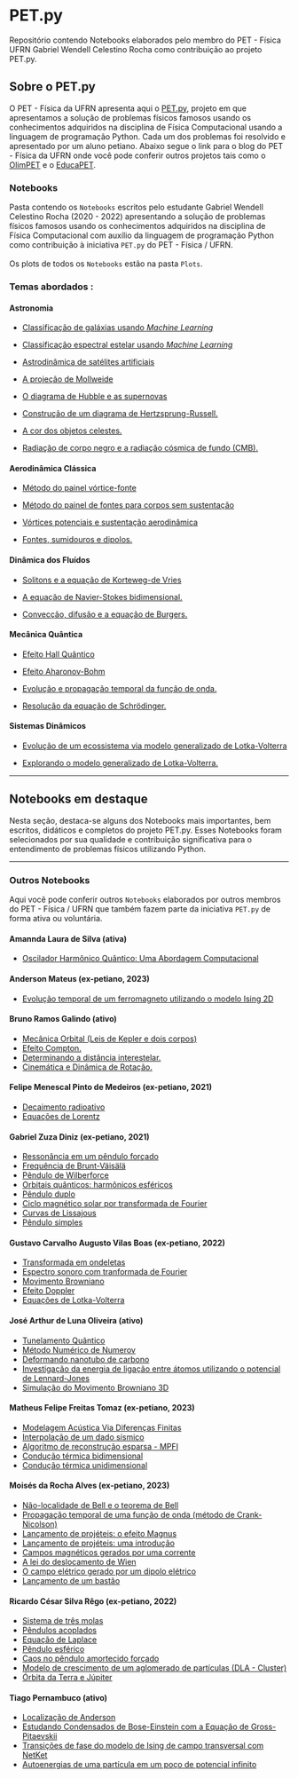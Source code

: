 # PET.py
Repositório contendo Notebooks elaborados pelo membro do PET - Física UFRN Gabriel Wendell Celestino Rocha como contribuição ao projeto PET.py.

## Sobre o PET.py
O PET - Física da UFRN apresenta aqui o [PET.py](https://petfisica.home.blog/pet-py/), projeto em que apresentamos a solução de problemas físicos famosos usando os conhecimentos adquiridos na disciplina de Física Computacional usando a linguagem de programação Python. Cada um dos problemas foi resolvido e apresentado por um aluno petiano. Abaixo segue o link para o blog do PET - Física da UFRN onde você pode conferir outros projetos tais como o [OlimPET](https://petfisica.home.blog/olimpet/) e o [EducaPET](https://petfisica.home.blog/educapet/). 


### Notebooks
Pasta contendo os `Notebooks` escritos pelo estudante Gabriel Wendell Celestino Rocha (2020 - 2022) apresentando a solução de problemas físicos famosos usando os conhecimentos adquiridos na disciplina de Física Computacional com auxílio da linguagem de programação Python como contribuição à iniciativa `PET.py` do PET - Física / UFRN. \
\
Os plots de todos os `Notebooks` estão na pasta `Plots`.

### Temas abordados :

#### Astronomia

- [Classificação de galáxias usando *Machine Learning*](https://github.com/GabrielWendell/PET.py/blob/main/Notebooks/Classificação%20de%20galáxias%20usando%20ML.ipynb)

- [Classificação espectral estelar usando *Machine Learning*](https://github.com/GabrielWendell/PET.py/blob/main/Notebooks/Classificação%20espectral%20estelar%20usando%20ML.ipynb)

- [Astrodinâmica de satélites artificiais](https://github.com/GabrielWendell/PET.py/blob/main/Notebooks/Astrodinâmica%20de%20satélites%20artificiais.md)

- [A projeção de Mollweide](https://github.com/GabrielWendell/PET.py/blob/main/Notebooks/A%20projeção%20de%20Mollweide.ipynb)

- [O diagrama de Hubble e as supernovas](https://github.com/GabrielWendell/PET.py/blob/main/Notebooks/O%20Diagrama%20de%20Hubble%20e%20as%20supernovas.ipynb)

- [Construção de um diagrama de Hertzsprung-Russell.](https://github.com/GabrielWendell/PET.py/blob/main/Notebooks/Construção%20de%20um%20diagrama%20de%20Hertzsprung-Russell.ipynb)

- [A cor dos objetos celestes.](https://github.com/GabrielWendell/PET.py/blob/main/Notebooks/A%20cor%20dos%20objetos%20celestes.ipynb)

- [Radiação de corpo negro e a radiação cósmica de fundo (CMB).](https://github.com/GabrielWendell/PET.py/blob/main/Notebooks/A%20radiação%20do%20corpo%20negro%20e%20a%20radiação%20cósmica%20de%20fundo%20(CMB).ipynb)


#### Aerodinâmica Clássica

- [Método do painel vórtice-fonte](https://github.com/GabrielWendell/PET.py/blob/main/Notebooks/Método%20do%20painel%20vórtice-fonte.ipynb)

- [Método do painel de fontes para corpos sem sustentação](https://github.com/GabrielWendell/PET.py/blob/main/Notebooks/Método%20do%20painel%20de%20fontes%20para%20corpos%20sem%20sustentação.ipynb)

- [Vórtices potenciais e sustentação aerodinâmica](https://github.com/GabrielWendell/PET.py/blob/main/Notebooks/Vórtices%20potenciais%20e%20sustentação%20aerodinâmica.ipynb)

- [Fontes, sumidouros e dipolos.](https://github.com/GabrielWendell/PET.py/blob/main/Notebooks/Fontes%2C%20Sumidouros%20e%20Dipolos.ipynb)


#### Dinâmica dos Fluídos

- [Solitons e a equação de Korteweg-de Vries](https://drive.google.com/file/d/184u9BKCwrl2ym8M-A7q0NvcaWEQAsmK1/view?usp=share_link)

- [A equação de Navier-Stokes bidimensional.](https://github.com/GabrielWendell/PET.py/blob/main/Notebooks/A%20equação%20de%20Navier-Stokes%202D.ipynb)

- [Convecção, difusão e a equação de Burgers.](https://github.com/GabrielWendell/PET.py/blob/main/Notebooks/Convecção%2C%20difusão%20e%20a%20equação%20de%20Burgers.ipynb)



#### Mecânica Quântica

- [Efeito Hall Quântico](https://github.com/GabrielWendell/PET.py/blob/main/Notebooks/Efeito%20Hall%20Quântico.ipynb)

- [Efeito Aharonov-Bohm](https://github.com/GabrielWendell/PET.py/blob/main/Notebooks/Efeito%20Aharonov-Bohm.ipynb)

- [Evolução e propagação temporal da função de onda.](https://github.com/GabrielWendell/PET.py/blob/main/Notebooks/Evolução%20e%20propagação%20temporal%20da%20função%20de%20onda.ipynb)

- [Resolução da equação de Schrödinger.](https://github.com/GabrielWendell/PET.py/blob/main/Notebooks/Resolvendo%20numericamente%20a%20equação%20de%20Schrödinger.ipynb)


#### Sistemas Dinâmicos
- [Evolução de um ecossistema via modelo generalizado de Lotka-Volterra](https://github.com/GabrielWendell/PET.py/blob/main/Notebooks/Evolução%20de%20um%20ecossistema%20via%20gLV.ipynb)

- [Explorando o modelo generalizado de Lotka-Volterra.](https://github.com/GabrielWendell/PET.py/blob/main/Notebooks/Explorando%20o%20modelo%20generalizado%20de%20Lotka-Volterra.ipynb)

---

## Notebooks em destaque
Nesta seção, destaca-se alguns dos Notebooks mais importantes, bem escritos, didáticos e completos do projeto PET.py. Esses Notebooks foram selecionados por sua qualidade e contribuição significativa para o entendimento de problemas físicos utilizando Python.

---

### Outros Notebooks
Aqui você pode conferir outros `Notebooks` elaborados por outros membros do PET - Física / UFRN que também fazem parte da iniciativa `PET.py` de forma ativa ou voluntária.

#### Amannda Laura de Silva (ativa)
- [Oscilador Harmônico Quântico: Uma Abordagem Computacional](https://github.com/PETfisicaUFRN/PET.py/blob/main/Notebooks/Oscilador%20Harm%C3%B4nico%20Qu%C3%A2ntico%20Uma%20Abordagem%C2%A0Computacional.ipynb)

#### Anderson Mateus (ex-petiano, 2023)
- [Evolução temporal de um ferromagneto utilizando o modelo Ising 2D](https://github.com/andersonmsn0/PET.py/blob/main/Simulando%20ferromagneto%20modelo%20ising%202d/Simulando%20ferromagneto%20modelo%20ising%202d.ipynb)


#### Bruno Ramos Galindo (ativo)
- [Mecânica Orbital (Leis de Kepler e dois corpos)](https://github.com/PETfisicaUFRN/PET.py/blob/main/Notebooks/Mec%C3%A2nica%20Orbital.ipynb)
- [Efeito Compton.](https://github.com/PETfisicaUFRN/PET.py/blob/main/Notebooks/Efeito%20Compton.ipynb)
- [Determinando a distância interestelar.](https://github.com/PETfisicaUFRN/PET.py/blob/main/Notebooks/Determinando%20a%20dist%C3%A2ncia%20interestelar.ipynb)
- [Cinemática e Dinâmica de Rotação.](https://github.com/Elbruno237/PET.py/blob/main/Cinematica_e_Dinamica_rotacional.ipynb)


#### Felipe Menescal Pinto de Medeiros (ex-petiano, 2021)
- [Decaimento radioativo](https://github.com/felipemenescal/PET.py/blob/master/radioatividade.ipynb)
- [Equações de Lorentz](https://github.com/felipemenescal/PET.py/blob/master/lorenz.ipynb)

#### Gabriel Zuza Diniz (ex-petiano, 2021)
- [Ressonância em um pêndulo forçado](https://github.com/GabrielZuza/PET/blob/master/%20Ressonância%20em%20um%20Pêndulo%20Forçado.ipynb)
- [Frequência de Brunt-Väisälä](https://github.com/GabrielZuza/PET/blob/master/Brunt-Vaisala_frequency.ipynb)
- [Pêndulo de Wilberforce](https://github.com/GabrielZuza/PET/blob/master/Wilberforce_Pendulum.ipynb)
- [Orbitais quânticos: harmônicos esféricos](https://github.com/GabrielZuza/PET/blob/master/Quantum_Orbitals_Spherical_harmonics.ipynb)
- [Pêndulo duplo](https://github.com/GabrielZuza/PET/blob/master/Duble_Pendulum.ipynb)
- [Ciclo magnético solar por transformada de Fourier](https://github.com/GabrielZuza/PET/blob/master/Sunspots.ipynb)
- [Curvas de Lissajous](https://github.com/GabrielZuza/PET/blob/master/Curva_de_lissajous.ipynb)
- [Pêndulo simples](https://github.com/GabrielZuza/PET/blob/master/Pendulo_Simples.ipynb)


#### Gustavo Carvalho Augusto Vilas Boas (ex-petiano, 2022)
- [Transformada em ondeletas](https://github.com/gustavoavb/PET.py/blob/master/Wavelets.ipynb)
- [Espectro sonoro com tranformada de Fourier](https://github.com/gustavoavb/PET.py/blob/master/EspectroSonoro.ipynb)
- [Movimento Browniano](https://github.com/gustavoavb/PET.py/blob/master/MovimentoBrowniano.ipynb) 
- [Efeito Doppler](https://github.com/gustavoavb/PET.py/blob/master/Efeito%20Doppler.ipynb)
- [Equações de Lotka-Volterra](https://github.com/gustavoavb/PET.py/blob/master/Equações_de_Lotka-Volterra.ipynb)



#### José Arthur de Luna Oliveira (ativo)
- [Tunelamento Quântico](https://github.com/PETfisicaUFRN/PET.py/blob/main/Notebooks/Tunalamento_quantico.ipynb)
- [Método Numérico de Numerov](https://github.com/PETfisicaUFRN/PET.py/blob/main/Notebooks/Metodo_de_Numerov.ipynb)
- [Deformando nanotubo de carbono](https://github.com/PETfisicaUFRN/PET.py/blob/main/Notebooks/Deformando%20nanotubo%20de%20carbono.ipynb)
- [Investigação da energia de ligação entre átomos utilizando o potencial de Lennard-Jones](https://github.com/PETfisicaUFRN/PET.py/blob/main/Notebooks/Investiga%C3%A7%C3%A3o%20da%20energia%20de%20liga%C3%A7%C3%A3o%20entre%20%C3%A1tomos%20utilizando%20o%20potencial%20de%20Lennard-Jones.ipynb)
- [Simulação do Movimento Browniano 3D](https://github.com/Josearthur266/PET.py/blob/main/Notebooks/Simulação%20do%20Movimento%20Browniano%203D.md)



#### Matheus Felipe Freitas Tomaz (ex-petiano, 2023)
- [Modelagem Acústica Via Diferenças Finitas](https://github.com/PETfisicaUFRN/PET.py/blob/main/Notebooks/Modelagem%20ac%C3%BAstica%20via%20diferen%C3%A7as%20finitas.ipynb)
- [Interpolação de um dado sísmico](https://github.com/MathPhelip/PET.py/blob/main/Notebooks/Interpolação%20de%20um%20dado%20sísmico.ipynb)
- [Algoritmo de reconstrução esparsa - MPFI](https://github.com/MathPhelip/PET.py/blob/main/Algoritmo%20de%20reconstrução%20esparsa%20-%20MPFI.ipynb)
- [Condução térmica bidimensional](https://github.com/MathPhelip/PET.py/blob/main/CONDUÇÃO%20TÉRMICA%202D%20(1).ipynb)
- [Condução térmica unidimensional](https://github.com/MathPhelip/PET.py/blob/main/CONDUÇÃO%20TÉRMICA%201D.ipynb)


#### Moisés da Rocha Alves (ex-petiano, 2023)
- [Não-localidade de Bell e o teorema de Bell](https://github.com/PETfisicaUFRN/PET.py/blob/main/Notebooks/N%C3%A3o-localidade%20de%20Bell%20e%20o%20teorema%20de%20Bell.ipynb)
- [Propagação temporal de uma função de onda (método de Crank-Nicolson)](https://github.com/moseseusueus/PET.py/blob/main/Notebooks/Propaga%C3%A7%C3%A3o%20temporal%20de%20uma%20fun%C3%A7%C3%A3o%20de%20onda%20(m%C3%A9todo%20de%20Crank-Nicolson).ipynb)
- [Lançamento de projéteis: o efeito Magnus](https://github.com/moseseusueus/PET.py/blob/main/Notebooks/Lançamento%20de%20projéteis%2C%20o%20efeito%20Magnus.ipynb)
- [Lançamento de projéteis: uma introdução](https://github.com/moseseusueus/PET.py/blob/main/Notebooks/Lançamento%20de%20projéteis%2C%20uma%20introdução.ipynb)
- [Campos magnéticos gerados por uma corrente](https://github.com/moseseusueus/PET.py/blob/main/Notebooks/Campos%20magnéticos%20gerados%20por%20uma%20corrente.ipynb)
- [A lei do deslocamento de Wien](https://github.com/moseseusueus/PET.py/blob/main/Notebooks/A%20lei%20do%20deslocamento%20de%20Wien.ipynb)
- [O campo elétrico gerado por um dipolo elétrico](https://github.com/moseseusueus/PET.py/blob/main/Notebooks/O%20campo%20elétrico%20gerado%20por%20um%20dipolo%20elétrico.ipynb)
- [Lançamento de um bastão](https://github.com/moseseusueus/PET.py/blob/main/Notebooks/O%20lançamento%20de%20um%20bastão.ipynb)


#### Ricardo César Silva Rêgo (ex-petiano, 2022)
- [Sistema de três molas](https://github.com/Ricardo-PET/Tres-molas/blob/main/Tres-molas-checkpoint.ipynb)
- [Pêndulos acoplados](https://github.com/Ricardo-PET/P-ndulos_acoplados/blob/main/Pêndulos_acoplados-checkpoint.ipynb)
- [Equação de Laplace](https://github.com/Ricardo-PET/Equacao_de_Laplace/blob/main/Equação_Laplace-checkpoint.ipynb)
- [Pêndulo esférico](https://github.com/Ricardo-PET/Pendulo_Esferico/blob/main/Pêndulo_3D-checkpoint.ipynb)
- [Caos no pêndulo amortecido forçado](https://github.com/Ricardo-PET/Caos_no_pendulo_amortecido_forcado/blob/master/Caos_no_pêndulo_amortecido_forçado-checkpoint.ipynb)
- [Modelo de crescimento de um aglomerado de partículas (DLA - Cluster)](https://github.com/Ricardo-PET/Modelo_de_crescimento_de_um_aglomerado-DLA-/blob/master/Cluster_growth_model%20(DLA-Cluster)-checkpoint.ipynb)
- [Órbita da Terra e Júpiter](https://github.com/Ricardo-PET/Orbita_Da_Terra_E_Jupiter/blob/master/Problema_de_tres_corpos-checkpoint.ipynb)


#### Tiago Pernambuco (ativo)
- [Localização de Anderson](https://github.com/PETfisicaUFRN/PET.py/blob/main/Notebooks/Localiza%C3%A7%C3%A3o%20de%20Anderson.ipynb)
- [Estudando Condensados de Bose-Einstein com a Equação de Gross-Pitaevskii](https://github.com/PETfisicaUFRN/PET.py/blob/main/Notebooks/A%20Equa%C3%A7%C3%A3o%20de%20Gross-Pitaevskii.ipynb)
- [Transições de fase do modelo de Ising de campo transversal com NetKet](https://github.com/PETfisicaUFRN/PET.py/blob/main/Notebooks/Transições%20de%20fase%20do%20modelo%20de%20Ising%20de%20campo%20transversal%20com%20NetKet.ipynb)
- [Autoenergias de uma partícula em um poço de potencial infinito](https://github.com/TiagoPernambuco/PET.py/blob/main/Poço%20de%20Potencial%20Infinito.ipynb)

